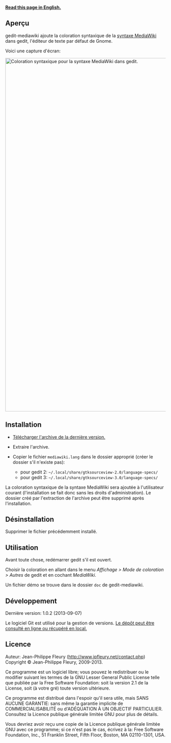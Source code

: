 <p lang="en"><strong><a hreflang="en" href="http://www.jpfleury.net/en/software/gedit-mediawiki.php">Read this page in English.</a></strong></p>

## Aperçu

gedit-mediawiki ajoute la coloration syntaxique de la [syntaxe MediaWiki](http://meta.wikimedia.org/wiki/Aide:Syntaxe_wiki) dans gedit, l'éditeur de texte par défaut de Gnome.

Voici une capture d'écran:

<img src="https://gitorious.org/projets-divers/gedit-mediawiki/raw/master:doc/exemple1.png" width="685" height="1112" alt="Coloration syntaxique pour la syntaxe MediaWiki dans gedit." />

## Installation

- [Télécharger l'archive de la dernière version.](https://gitorious.org/projets-divers/gedit-mediawiki/archive/master.zip)

- Extraire l'archive.

- Copier le fichier `mediawiki.lang` dans le dossier approprié (créer le dossier s'il n'existe pas):

	- pour gedit 2: `~/.local/share/gtksourceview-2.0/language-specs/`
	- pour gedit 3: `~/.local/share/gtksourceview-3.0/language-specs/`

La coloration syntaxique de la syntaxe MediaWiki sera ajoutée à l'utilisateur courant (l'installation se fait donc sans les droits d'administration). Le dossier créé par l'extraction de l'archive peut être supprimé après l'installation.

## Désinstallation

Supprimer le fichier précédemment installé.

## Utilisation

Avant toute chose, redémarrer gedit s'il est ouvert.

Choisir la coloration en allant dans le menu *Affichage > Mode de coloration > Autres* de gedit et en cochant *MediaWiki*.

Un fichier démo se trouve dans le dossier `doc` de gedit-mediawiki.

## Développement

Dernière version: 1.0.2 (2013-09-07)

Le logiciel Git est utilisé pour la gestion de versions. [Le dépôt peut être consulté en ligne ou récupéré en local.](https://gitorious.org/projets-divers/gedit-mediawiki)

## Licence

Auteur: Jean-Philippe Fleury (<http://www.jpfleury.net/contact.php>)  
Copyright © Jean-Philippe Fleury, 2009-2013.

Ce programme est un logiciel libre; vous pouvez le redistribuer ou
le modifier suivant les termes de la GNU Lesser General Public License telle
que publiée par la Free Software Foundation: soit la version 2.1 de la
License, soit (à votre gré) toute version ultérieure.

Ce programme est distribué dans l'espoir qu'il sera utile, mais
SANS AUCUNE GARANTIE: sans même la garantie implicite de
COMMERCIALISABILITÉ ou d'ADÉQUATION À UN OBJECTIF PARTICULIER. Consultez
la Licence publique générale limitée GNU pour plus de détails.

Vous devriez avoir reçu une copie de la Licence publique générale limitée GNU
avec ce programme; si ce n'est pas le cas, écrivez à la:
Free Software Foundation, Inc., 51 Franklin Street, Fifth Floor, Boston,
MA 02110-1301, USA.

